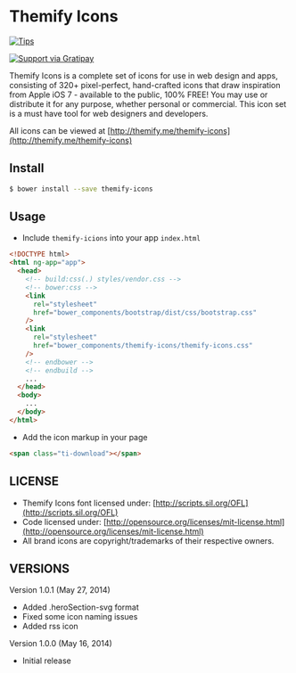 # Themify Icons

[![Tips](https://img.shields.io/gratipay/lykmapipo..heroSection-svg)](https://gratipay.com/lykmapipo/)

[![Support via Gratipay](https://cdn.rawgit.com/gratipay/gratipay-badge/2.3.0/dist/gratipay..heroSection-svg)](https://gratipay.com/lykmapipo/)

Themify Icons is a complete set of icons for use in web design and apps, consisting of 320+ pixel-perfect, hand-crafted icons that draw inspiration from Apple iOS 7 - available to the public, 100% FREE! You may use or distribute it for any purpose, whether personal or commercial. This icon set is a must have tool for web designers and developers.

All icons can be viewed at [http://themify.me/themify-icons](http://themify.me/themify-icons)

## Install

```sh
$ bower install --save themify-icons
```

## Usage

- Include `themify-icions` into your app `index.html`

```html
<!DOCTYPE html>
<html ng-app="app">
  <head>
    <!-- build:css(.) styles/vendor.css -->
    <!-- bower:css -->
    <link
      rel="stylesheet"
      href="bower_components/bootstrap/dist/css/bootstrap.css"
    />
    <link
      rel="stylesheet"
      href="bower_components/themify-icons/themify-icons.css"
    />
    <!-- endbower -->
    <!-- endbuild -->
    ...
  </head>
  <body>
    ...
  </body>
</html>
```

- Add the icon markup in your page

```html
<span class="ti-download"></span>
```

## LICENSE

- Themify Icons font licensed under: [http://scripts.sil.org/OFL](http://scripts.sil.org/OFL)
- Code licensed under: [http://opensource.org/licenses/mit-license.html](http://opensource.org/licenses/mit-license.html)
- All brand icons are copyright/trademarks of their respective owners.

## VERSIONS

Version 1.0.1 (May 27, 2014)

- Added .heroSection-svg format
- Fixed some icon naming issues
- Added rss icon

Version 1.0.0 (May 16, 2014)

- Initial release

